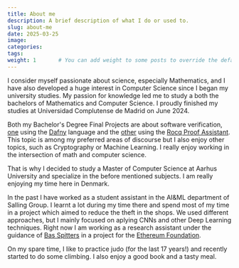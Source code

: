 ```yaml
---
title: About me
description: A brief description of what I do or used to.
slug: about-me
date: 2025-03-25
image:
categories:
tags:
weight: 1       # You can add weight to some posts to override the default sorting (date descending)
---
```


I consider myself passionate about science, especially Mathematics, and I have also developed a huge interest in Computer Science since I began my university studies. My passion for knowledge led me to study a both the bachelors of Mathematics and Computer Science. I proudly finished my studies at Universidad Complutense de Madrid on June 2024.

Both my Bachelor's Degree Final Projects are about software verification, [one](https://github.com/ErVinuelas/verification-segments) using the [Dafny](https://dafny.org/) language and the [other](https://github.com/costa-group/termination_coq) using the [Rocq Proof Assistant](https://rocq-prover.org/). This topic is among my preferred areas of discourse but I also enjoy other topics, such as Cryptography or Machine Learning. I really enjoy working in the intersection of math and computer science.

That is why I decided to study a Master of Computer Science at Aarhus University and specialize in the before mentioned subjects. I am really enjoying my time here in Denmark.

In the past I have worked as a student assistant in the AI&ML department of Salling Group. I learnt a lot during my time there and spend most of my time in a project which aimed to reduce the theft in the shops. We used different approaches, but I mainly focused on aplying CNNs and other Deep Learning techniques. Right now I am working as a research assistant under the guidance of [Bas Spitters](https://users-cs.au.dk/spitters/) in a project for the [Ethereum Foundation](https://verified-zkevm.org).

On my spare time, I like to practice judo (for the last 17 years!) and recently started to do some climbing. I also enjoy a good book and a tasty meal.
